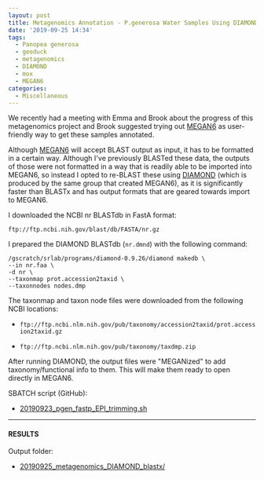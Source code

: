 ```yaml
---
layout: post
title: Metagenomics Annotation - P.generosa Water Samples Using DIAMOND BLASTx on Mox
date: '2019-09-25 14:34'
tags:
  - Panopea generosa
  - geoduck
  - metagenomics
  - DIAMOND
  - mox
  - MEGAN6
categories:
  - Miscellaneous
---
```

We recently had a meeting with Emma and Brook about the progress of this metagenomics project and Brook suggested trying out [MEGAN6](https://ab.inf.uni-tuebingen.de/software/megan6) as user-friendly way to get these samples annotated.

Although [MEGAN6](https://ab.inf.uni-tuebingen.de/software/megan6) will accept BLAST output as input, it has to be formatted in a certain way. Although I've previously BLASTed these data, the outputs of those were not formatted in a way that is readily able to be imported into MEGAN6, so instead I opted to re-BLAST these using [DIAMOND](https://github.com/bbuchfink/diamond) (which is produced by the same group that created MEGAN6), as it is significantly faster than BLASTx and has output formats that are geared towards import to MEGAN6.

I downloaded the NCBI nr BLASTdb in FastA format:

`ftp://ftp.ncbi.nih.gov/blast/db/FASTA/nr.gz`

I prepared the DIAMOND BLASTdb (`nr.dmnd`) with the following command:

```shell
/gscratch/srlab/programs/diamond-0.9.26/diamond makedb \
--in nr.faa \
-d nr \
--taxonmap prot.accession2taxid \
--taxonnodes nodes.dmp
```
The taxonmap and taxon node files were downloaded from the following NCBI locations:

- `ftp://ftp.ncbi.nlm.nih.gov/pub/taxonomy/accession2taxid/prot.accession2taxid.gz`

- `ftp://ftp.ncbi.nlm.nih.gov/pub/taxonomy/taxdmp.zip`

After running DIAMOND, the output files were "MEGANized" to add taxonomy/functional info to them. This will make them ready to open directly in MEGAN6.

SBATCH script (GitHub):

- [20190923_pgen_fastp_EPI_trimming.sh](https://github.com/RobertsLab/sams-notebook/blob/master/sbatch_scripts/20190923_pgen_fastp_EPI_trimming.sh)

---

#### RESULTS

Output folder:

- [20190925_metagenomics_DIAMOND_blastx/](https://gannet.fish.washington.edu/Atumefaciens/20190925_metagenomics_DIAMOND_blastx/)

